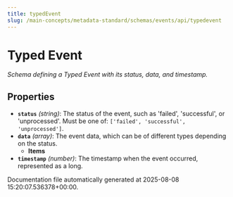 ```yaml
---
title: typedEvent
slug: /main-concepts/metadata-standard/schemas/events/api/typedevent
---
```


# Typed Event

*Schema defining a Typed Event with its status, data, and timestamp.*

## Properties

- **`status`** *(string)*: The status of the event, such as 'failed', 'successful', or 'unprocessed'. Must be one of: `['failed', 'successful', 'unprocessed']`.
- **`data`** *(array)*: The event data, which can be of different types depending on the status.
  - **Items**
- **`timestamp`** *(number)*: The timestamp when the event occurred, represented as a long.


Documentation file automatically generated at 2025-08-08 15:20:07.536378+00:00.
